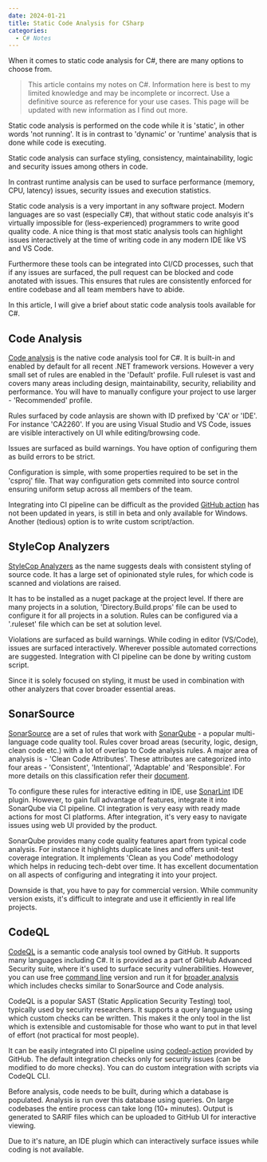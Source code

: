 ```yaml
---
date: 2024-01-21
title: Static Code Analysis for CSharp
categories:
  - C# Notes
---
```


When it comes to static code analysis for C#, there are many options to choose from.

<!-- more -->

> This article contains my notes on C#. Information here is best to my limited knowledge and may be incomplete or incorrect. Use a definitive source as reference for your use cases. This page will be updated with new information as I find out more.

Static code analysis is performed on the code while it is 'static', in other words 'not running'. It is in contrast to 'dynamic' or 'runtime' analysis that is done while code is executing. 

Static code analysis can surface styling, consistency, maintainability, logic and security issues among others in code.

In contrast runtime analysis can be used to surface performance (memory, CPU, latency) issues, security issues and execution statistics.

Static code analysis is a very important in any software project. Modern languages are so vast (especially C#), that without static code analsyis it's virtually impossible for (less-experienced) programmers to write good quality code. A nice thing is that most static analysis tools can highlight issues interactively at the time of writing code in any modern IDE like VS and VS Code.

Furthermore these tools can be integrated into CI/CD processes, such that if any issues are surfaced, the pull request can be blocked and code anotated with issues. This ensures that rules are consistently enforced for entire codebase and all team members have to abide.

In this article, I will give a brief about static code analysis tools available for C#.

## Code Analysis
[Code analysis][code-analysis] is the native code analysis tool for C#. It is built-in and enabled by default for all recent .NET framework versions. However a very small set of rules are enabled in the 'Default' profile. Full ruleset is vast and covers many areas including design, maintainability, security, reliability and performance. You will have to manually configure your project to use larger - 'Recommended' profile.

Rules surfaced by code anlaysis are shown with ID prefixed by 'CA' or 'IDE'. For instance 'CA2260'. If you are using Visual Studio and VS Code, issues are visible interactively on UI while editing/browsing code.

Issues are surfaced as build warnings. You have option of configuring them as build errors to be strict.

Configuration is simple, with some properties required to be set in the 'csproj' file. That way configuration gets commited into source control ensuring uniform setup across all members of the team.

Integrating into CI pipeline can be difficult as the provided [GitHub action][code-analysis-github-action] has not been updated in years, is still in beta and only available for Windows. Another (tedious) option is to write custom script/action.

## StyleCop Analyzers
[StyleCop Analyzers][stylecop-analyzers] as the name suggests deals with consistent styling of source code. It has a large set of opinionated style rules, for which code is scanned and violations are raised.  

It has to be installed as a nuget package at the project level. If there are many projects in a solution, 'Directory.Build.props' file can be used to configure it for all projects in a solution. Rules can be configured via a '.ruleset' file which can be set at solution level.

Violations are surfaced as build warnings. While coding in editor (VS/Code), issues are surfaced interactively. Wherever possible automated corrections are suggested. Integration with CI pipeline can be done by writing custom script.

Since it is solely focused on styling, it must be used in combination with other analyzers that cover broader essential areas.

## SonarSource
[SonarSource][sonar-source] are a set of rules that work with [SonarQube][sonar-qube] - a popular multi-language code quality tool. Rules cover broad areas (security, logic, design, clean code etc.) with a lot of overlap to Code analysis rules. A major area of analysis is - 'Clean Code Attributes'. These attributes are categorized into four areas - 'Consistent', 'Intentional', 'Adaptable' and 'Responsible'. For more details on this classification refer their [document][soanr-clean-code-attributes].

To configure these rules for interactive editing in IDE, use [SonarLint][sonar-lint] IDE plugin. However, to gain full advantage of features, integrate it into SonarQube via CI pipeline. CI integration is very easy with ready made actions for most CI platforms. After integration, it's very easy to navigate issues using web UI provided by the product.

SonarQube provides many code quality features apart from typical code analysis. For instance it highlights duplicate lines and offers unit-test coverage integration. It implements 'Clean as you Code' methodology which helps in reducing tech-debt over time. It has excellent documentation on all aspects of configuring and integrating it into your project.

Downside is that, you have to pay for commercial version. While community version exists, it's difficult to integrate and use it efficiently in real life projects. 

## CodeQL
[CodeQL][code-ql] is a semantic code analysis tool owned by GitHub. It supports many languages including C#. It is provided as a part of GitHub Advanced Security suite, where it's used to surface security vulnerabilities. However, you can use free [command line][codeql-cli] version and run it for [broader analysis][codeql-csharp-rules] which includes checks similar to SonarSource and Code analysis.

CodeQL is a popular SAST (Static Application Security Testing) tool, typically used by security researchers. It supports a query language using which custom checks can be written. This makes it the only tool in the list which is extensible and customisable for those who want to put in that level of effort (not practical for most people).

It can be easily integrated into CI pipeline using [codeql-action][codeql-action] provided by GitHub. The default integration checks only for security issues (can be modified to do more checks). You can do custom integration with scripts via CodeQL CLI.

Before analysis, code needs to be built, during which a database is populated. Analysis is run over this database using queries. On large codebases the entire process can take long (10+ minutes). Output is generated to SARIF files which can be uploaded to GitHub UI for interactive viewing.

Due to it's nature, an IDE plugin which can interactively surface issues while coding is not available.

[code-analysis]: https://learn.microsoft.com/en-us/dotnet/fundamentals/code-analysis/overview?tabs=net-8
[code-analysis-github-action]: https://github.com/dotnet/code-analysis
[stylecop-analyzers]: https://github.com/DotNetAnalyzers/StyleCopAnalyzers
[sonar-source]: https://rules.sonarsource.com/csharp/
[sonar-qube]: https://www.sonarsource.com/products/sonarqube/
[soanr-clean-code-attributes]: https://docs.sonarsource.com/sonarqube/10.3/user-guide/clean-code/
[sonar-lint]: https://www.sonarsource.com/products/sonarlint/
[ft-business-book-2022]: https://ig.ft.com/sites/business-book-award/books/2022/winner/chip-war-by-chris-miller/
[code-ql]: https://codeql.github.com/
[codeql-cli]: https://docs.github.com/en/code-security/codeql-cli/getting-started-with-the-codeql-cli
[codeql-csharp-rules]: https://github.com/github/codeql/tree/main/csharp/ql/src
[codeql-action]: https://github.com/github/codeql-action